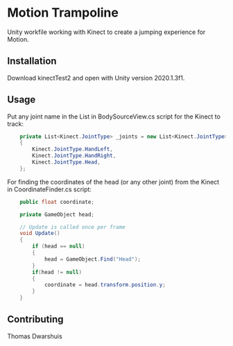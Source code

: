 # Motion Trampoline

Unity workfile working with Kinect to create a jumping experience for Motion.

## Installation

Download kinectTest2 and open with Unity version 2020.1.3f1.

## Usage

Put any joint name in the List in BodySourceView.cs script for the Kinect to track:

```C#
    private List<Kinect.JointType> _joints = new List<Kinect.JointType>
    {
        Kinect.JointType.HandLeft,
        Kinect.JointType.HandRight,
        Kinect.JointType.Head,
    };
```

For finding the coordinates of the head (or any other joint) from the Kinect in CoordinateFinder.cs script:
```C#
    public float coordinate;

    private GameObject head;

    // Update is called once per frame
    void Update()
    {
        if (head == null)
        {
            head = GameObject.Find("Head");
        }
        if(head != null)
        {
            coordinate = head.transform.position.y;
        }
    }
```

## Contributing
Thomas Dwarshuis
